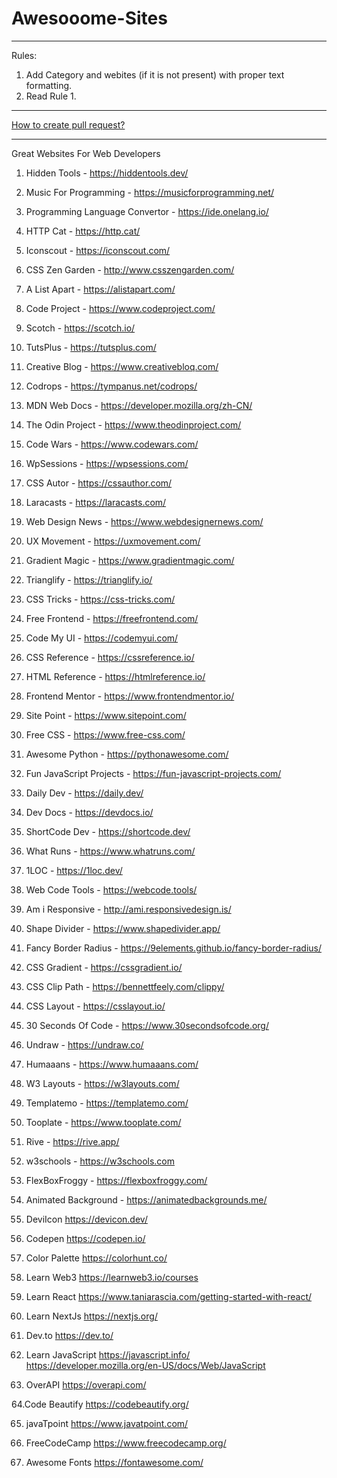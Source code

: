 # Awesooome-Sites

---

Rules:
1. Add Category and webites (if it is not present) with proper text formatting.
2. Read Rule 1.

---

[How to create pull request?](https://github.com/DhananjayPorwal/hacktoberfest2022#readme)


---

Great Websites For Web Developers 

1. Hidden Tools -
https://hiddentools.dev/

2. Music For Programming -
https://musicforprogramming.net/

3. Programming Language Convertor -
https://ide.onelang.io/

4. HTTP Cat -
https://http.cat/

5. Iconscout -
https://iconscout.com/

6. CSS Zen Garden -
http://www.csszengarden.com/

7. A List Apart -
https://alistapart.com/

8. Code Project -
https://www.codeproject.com/

9. Scotch -
https://scotch.io/

10. TutsPlus -
https://tutsplus.com/

11. Creative Blog -
https://www.creativebloq.com/

12. Codrops -
https://tympanus.net/codrops/

13. MDN Web Docs -
https://developer.mozilla.org/zh-CN/

14. The Odin Project -
https://www.theodinproject.com/

15. Code Wars -
https://www.codewars.com/

16. WpSessions -
https://wpsessions.com/

17. CSS Autor -
https://cssauthor.com/

18. Laracasts -
https://laracasts.com/

19. Web Design News -
https://www.webdesignernews.com/

20. UX Movement -
https://uxmovement.com/

21. Gradient Magic -
https://www.gradientmagic.com/

22. Trianglify - 
https://trianglify.io/

23. CSS Tricks -
https://css-tricks.com/

24. Free Frontend -
https://freefrontend.com/

25. Code My UI -
https://codemyui.com/

26. CSS Reference -
https://cssreference.io/

27. HTML Reference -
https://htmlreference.io/

28. Frontend Mentor -
https://www.frontendmentor.io/

29. Site Point -
https://www.sitepoint.com/

30. Free CSS -
https://www.free-css.com/

31. Awesome Python -
https://pythonawesome.com/

32. Fun JavaScript Projects -
https://fun-javascript-projects.com/

33. Daily Dev -
https://daily.dev/

34. Dev Docs -
https://devdocs.io/

35. ShortCode Dev -
https://shortcode.dev/

36. What Runs -
https://www.whatruns.com/

37. 1LOC -
https://1loc.dev/

38. Web Code Tools -
https://webcode.tools/

39. Am i Responsive -
http://ami.responsivedesign.is/

40. Shape Divider - 
https://www.shapedivider.app/

41. Fancy Border Radius -
https://9elements.github.io/fancy-border-radius/

42. CSS Gradient -
https://cssgradient.io/

43. CSS Clip Path -
https://bennettfeely.com/clippy/

44. CSS Layout -
https://csslayout.io/

45. 30 Seconds Of Code -
https://www.30secondsofcode.org/

46. Undraw -
https://undraw.co/

47. Humaaans -
https://www.humaaans.com/

48. W3 Layouts -
https://w3layouts.com/

49. Templatemo -
https://templatemo.com/

50. Tooplate -
https://www.tooplate.com/

51. Rive -
https://rive.app/

52. w3schools -
https://w3schools.com

53. FlexBoxFroggy -
https://flexboxfroggy.com/

54. Animated Background -
https://animatedbackgrounds.me/

55. DeviIcon
https://devicon.dev/

56. Codepen
https://codepen.io/

57. Color Palette
https://colorhunt.co/

58. Learn Web3
https://learnweb3.io/courses

59. Learn React
https://www.taniarascia.com/getting-started-with-react/

60. Learn NextJs
https://nextjs.org/

61. Dev.to
https://dev.to/

62. Learn JavaScript
https://javascript.info/ <br>
https://developer.mozilla.org/en-US/docs/Web/JavaScript

63. OverAPI
https://overapi.com/

64.Code Beautify
https://codebeautify.org/

65. javaTpoint 
https://www.javatpoint.com/

66. FreeCodeCamp
https://www.freecodecamp.org/

67. Awesome Fonts
https://fontawesome.com/
